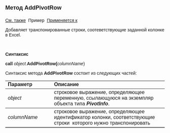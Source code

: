 ﻿<html>
<head>
<title>AddPivotRow</title>
</head>

<body>

<p><strong><font size="4" face="Arial">Метод AddPivotRow<br>
<br>
</font></strong><font face="Arial"><a href="../PivotInfo.html">См. также</a>&nbsp;
Пример</a>&nbsp; <a href="../PivotInfo.html">
Применяется к</a></font></p>

<p><font face="Arial">Добавляет транспонированные строки, соотеветствующие заданной колонке в Excel.</font></p>

<p>&nbsp;</p>

<p class="label"><font face="Arial"><b>Синтаксис</b></font></p>

<p><font face="Arial"><strong>call</strong> <em>object</em>.<strong>AddPivotRow(</strong><em>columnName</em>)</font></p>

<p><font face="Arial">Синтаксис метода <strong>AddPivotRow</strong>
состоит из следующих частей:</font></p>

<table border="1" cellPadding="5" cols="2" frame="below" rules="rows">
<TBODY>
  <tr vAlign="top">
    <td class="label" width="29%"><font face="Arial"><b>Параметр</b></font></td>
    <td class="label" width="71%"><font face="Arial"><strong>Описание</strong></font></td>
  </tr>
  <tr>
    <td width="29%"><em><font face="Arial">object</font></em></td>
    <td width="71%"><font face="Arial">строковое выражение, 
	определяющее переменную, ссылающуюся на экземпляр объекта типа <em><strong>PivotInfo</strong></em>.</font></td>
  </tr>
  <tr>
    <td width="29%"><font face="Arial"><em>columnName</em></font></td>
    <td width="71%"><font face="Arial">строковое выражение, 
	определяющее идентификатор колонки, соответствующие строки&nbsp; которого нужно 
        транспонировать</font></td>
  </tr>
</TBODY>
  </table>

</body>
</html>
